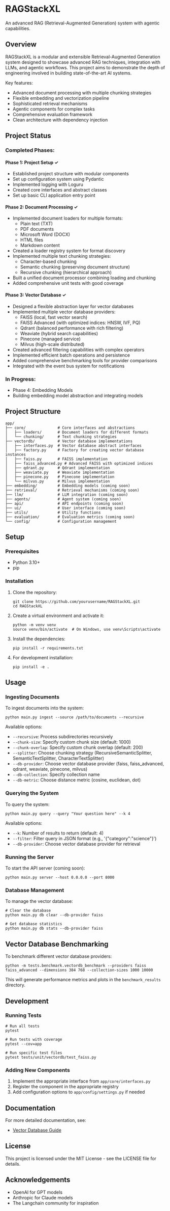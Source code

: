 # RAGStackXL

An advanced RAG (Retrieval-Augmented Generation) system with agentic capabilities.

## Overview

RAGStackXL is a modular and extensible Retrieval-Augmented Generation system designed to showcase advanced RAG techniques, integration with LLMs, and agentic workflows. This project aims to demonstrate the depth of engineering involved in building state-of-the-art AI systems.

Key features:

- Advanced document processing with multiple chunking strategies
- Flexible embedding and vectorization pipeline
- Sophisticated retrieval mechanisms
- Agentic components for complex tasks
- Comprehensive evaluation framework
- Clean architecture with dependency injection

## Project Status

### Completed Phases:

#### Phase 1: Project Setup ✓
- Established project structure with modular components
- Set up configuration system using Pydantic
- Implemented logging with Loguru
- Created core interfaces and abstract classes
- Set up basic CLI application entry point

#### Phase 2: Document Processing ✓
- Implemented document loaders for multiple formats:
  - Plain text (TXT)
  - PDF documents
  - Microsoft Word (DOCX)
  - HTML files
  - Markdown content
- Created a loader registry system for format discovery
- Implemented multiple text chunking strategies:
  - Character-based chunking
  - Semantic chunking (preserving document structure)
  - Recursive chunking (hierarchical approach)
- Built a unified document processor combining loading and chunking
- Added comprehensive unit tests with good coverage

#### Phase 3: Vector Database ✓
- Designed a flexible abstraction layer for vector databases
- Implemented multiple vector database providers:
  - FAISS (local, fast vector search)
  - FAISS Advanced (with optimized indices: HNSW, IVF, PQ)
  - Qdrant (balanced performance with rich filtering)
  - Weaviate (hybrid search capabilities)
  - Pinecone (managed service)
  - Milvus (high-scale distributed)
- Created advanced filtering capabilities with complex operators
- Implemented efficient batch operations and persistence
- Added comprehensive benchmarking tools for provider comparisons
- Integrated with the event bus system for notifications

### In Progress:
- Phase 4: Embedding Models
- Building embedding model abstraction and integrating models

## Project Structure

```
app/
├── core/              # Core interfaces and abstractions
│   ├── loaders/       # Document loaders for different formats
│   └── chunking/      # Text chunking strategies
├── vectordb/          # Vector database implementations
│   ├── interfaces.py  # Vector database abstract interfaces
│   ├── factory.py     # Factory for creating vector database instances
│   ├── faiss.py       # FAISS implementation
│   ├── faiss_advanced.py # Advanced FAISS with optimized indices
│   ├── qdrant.py      # Qdrant implementation
│   ├── weaviate.py    # Weaviate implementation
│   ├── pinecone.py    # Pinecone implementation
│   └── milvus.py      # Milvus implementation
├── embedding/         # Embedding models (coming soon)
├── retrieval/         # Retrieval mechanisms (coming soon)
├── llm/               # LLM integration (coming soon)
├── agents/            # Agent system (coming soon)
├── api/               # API endpoints (coming soon)
├── ui/                # User interface (coming soon)
├── utils/             # Utility functions
├── evaluation/        # Evaluation metrics (coming soon)
└── config/            # Configuration management
```

## Setup

### Prerequisites

- Python 3.10+
- pip

### Installation

1. Clone the repository:
   ```
   git clone https://github.com/yourusername/RAGStackXL.git
   cd RAGStackXL
   ```

2. Create a virtual environment and activate it:
   ```
   python -m venv venv
   source venv/bin/activate  # On Windows, use venv\Scripts\activate
   ```

3. Install the dependencies:
   ```
   pip install -r requirements.txt
   ```

4. For development installation:
   ```
   pip install -e .
   ```

## Usage

### Ingesting Documents

To ingest documents into the system:

```
python main.py ingest --source /path/to/documents --recursive
```

Available options:
- `--recursive`: Process subdirectories recursively
- `--chunk-size`: Specify custom chunk size (default: 1000)
- `--chunk-overlap`: Specify custom chunk overlap (default: 200)
- `--splitter`: Choose chunking strategy (RecursiveSemanticSplitter, SemanticTextSplitter, CharacterTextSplitter)
- `--db-provider`: Choose vector database provider (faiss, faiss_advanced, qdrant, weaviate, pinecone, milvus)
- `--db-collection`: Specify collection name
- `--db-metric`: Choose distance metric (cosine, euclidean, dot)

### Querying the System

To query the system:

```
python main.py query --query "Your question here" --k 4
```

Available options:
- `--k`: Number of results to return (default: 4)
- `--filter`: Filter query in JSON format (e.g., '{"category":"science"}')
- `--db-provider`: Choose vector database provider for retrieval

### Running the Server

To start the API server (coming soon):

```
python main.py server --host 0.0.0.0 --port 8000
```

### Database Management

To manage the vector database:

```
# Clear the database
python main.py db clear --db-provider faiss

# Get database statistics
python main.py db stats --db-provider faiss
```

## Vector Database Benchmarking

To benchmark different vector database providers:

```
python -m tests.benchmark.vectordb_benchmark --providers faiss faiss_advanced --dimensions 384 768 --collection-sizes 1000 10000
```

This will generate performance metrics and plots in the `benchmark_results` directory.

## Development

### Running Tests

```
# Run all tests
pytest

# Run tests with coverage
pytest --cov=app

# Run specific test files
pytest tests/unit/vectordb/test_faiss.py
```

### Adding New Components

1. Implement the appropriate interface from `app/core/interfaces.py`
2. Register the component in the appropriate registry
3. Add configuration options to `app/config/settings.py` if needed

## Documentation

For more detailed documentation, see:

- [Vector Database Guide](docs/vector_databases.md)

## License

This project is licensed under the MIT License - see the LICENSE file for details.

## Acknowledgements

- OpenAI for GPT models
- Anthropic for Claude models
- The Langchain community for inspiration 